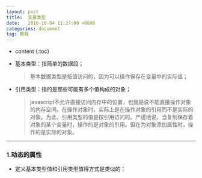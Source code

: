 ```yaml
---
layout: post
title:  变量类型
date:   2016-10-04 11:27:00 +0800
categories: document
tag: 教程
---
```


* content
{:toc}


* 基本类型：指简单的数据段；
    >基本数据类型是按值访问的，因为可以操作保存在变量中的实际值；
* 引用类型：指的是那些可能有多个值构成的对象；
    >javascript不允许直接访问内存中的位置，也就是说不能直接操作对象的内存空间。在操作对象时，实际上是在操作对象的引用而不是实际的对象。为此，引用类型的值是按引用访问的。严谨地说，当复制保存着对象的某个变量时，操作的是对象的引用。但在为对象添加属性时，操作的是实际的对象。

----
### 1.动态的属性
    
* 定义基本类型值和引用类型值得方式是类似的：